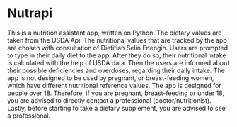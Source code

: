 # Nutrapi
This is a nutrition assistant app, written on Python. The dietary values are taken from the USDA Api. The nutritional values that are tracked by the app are chosen with consultation of Dietitian Selin Enengin.
Users are prompted to type in their daily diet to the app. After they do so, their nutritional intake is calculated with the help of USDA data. 
Then the users are informed about their possible deficiencies and overdoses, regarding their daily intake.
The app is not designed to be used by pregnant, or breast-feeding women, which have different nutritional reference values. The app is designed for people over 18.
Therefore, if you are pregnant, breast-feeding or under 18, you are advised to directly contact a professional (doctor/nutritionist).
Lastly, before starting to take a dietary supplement, you are advised to see a professional.
